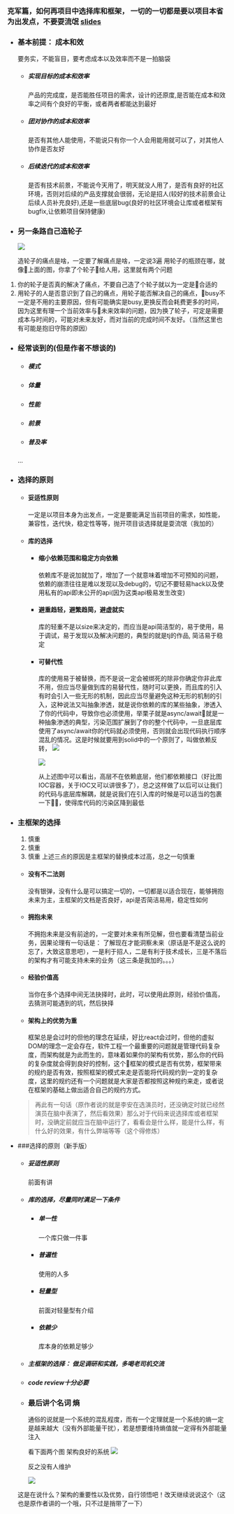### 克军篇，如何再项目中选择库和框架， 一切的一切都是要以项目本省为出发点，不要耍流氓 [slides](https://kejun.github.io/FEDay2017_08_Slides/?from=singlemessage)
  * ### 基本前提： 成本和效
    要务实，不能盲目，要考虑成本以及效率而不是一拍脑袋
    * ##### 实现目标的成本和效率
      产品的完成度，是否能胜任项目的需求，设计的还原度,是否能在成本和效率之间有个良好的平衡，或者两者都能达到最好
    * ##### 团对协作的成本和效率
      是否有其他人能使用，不能说只有你一个人会用能用就可以了，对其他人协作是否友好
    * ##### 后续迭代的成本和效率
      是否有技术前景，不能说今天用了，明天就没人用了，是否有良好的社区环境，否则对后续的产品支撑就会很弱，无论是招人(较好的技术前景会让后续人员补充良好),还是一些底层bug(良好的社区环境会让库或者框架有bugfix,让依赖项目保持健康)
  * ### 另一条路自己造轮子
    ![](https://thumbnail0.baidupcs.com/thumbnail/426046ed3a2ab0030fb12a3233205a89?fid=917901536-250528-499694171898685&time=1503968400&rt=sh&sign=FDTAER-DCb740ccc5511e5e8fedcff06b081203-PTLXwdWXIM0j%2B%2FmeZ1K5P3EDKZ8%3D&expires=8h&chkv=0&chkbd=0&chkpc=&dp-logid=5575764094601479474&dp-callid=0&size=c710_u400&quality=100&vuk=-&ft=video)
  
    造轮子的痛点是啥，一定要了解痛点是啥，一定说3遍
    用轮子的瓶颈在哪，就像上面的图，你拿了个轮子给人用，这里就有两个问题
  1. 你的轮子是否真的解决了痛点，不要自己造了个轮子就以为一定是合适的
  2. 用轮子的人是否意识到了自己的痛点，用轮子能否解决自己的痛点，busy不一定是不用的主要原因，但有可能确实是busy,更换反而会耗费更多的时间，因为这里有理一个当前效率与未来效率的问题，因为换了轮子，可定是需要成本与时间的，可能对未来友好，而对当前的完成时间不友好。（当然这里也有可能是抱旧守陈的原因）

  * ### 经常谈到的(但是作者不想谈的)
    * ##### 模式
    * ##### 体量
    * ##### 性能
    * ##### 前景
    * ##### 普及率
    ...
  
  * ### 选择的原则
    * #### 妥适性原则
      一定是以项目本身为出发点，一定是要能满足当前项目的需求，如性能，兼容性，迭代快，稳定性等等，抛开项目谈选择就是耍流氓（我加的）
    * #### 库的选择
      * #### 缩小依赖范围和稳定方向依赖
        依赖库不是说加就加了，增加了一个就意味着增加不可预知的问题，依赖的崩溃往往是难以发现以及debug的，切记不要轻易hack以及使用私有的api即未公开的api(因为这类api极易发生改变)
      * #### 避重趋轻，避繁趋简，避虚就实
        库的轻重不是以size来决定的，而应当是api简洁型的，易于使用，易于调试，易于发现以及解决问题的，典型的就是tj的作品, 简洁易于稳定
      * #### 可替代性
        库的使用易于被替换，而不是说一定会被绑死的除非你确定你非此库不用，但应当尽量做到库的易替代性，随时可以更换，而且库的引入有时会引入一些无形的机制，因此应当尽量避免这种无形的机制的引入，这种说法又叫抽象渗透，就是说你依赖的库的某些抽象，渗透入了你的代码中，导致你也必须使用，举栗子就是async/await就是一种抽象渗透的典型，污染范围扩展到了你的整个代码中，一旦底层库使用了async/await你的代码就必须使用，否则就会出现代码执行顺序混乱的情况。这是时候就要用到solid中的一个原则了，叫做依赖反转，
        ![](http://7xjtfr.com1.z0.glb.clouddn.com/%E9%BD%BF%E8%BD%AE_%E8%80%A6%E5%90%88%E5%85%B3%E7%B3%BB_full.jpg)

        ![](http://7xjtfr.com1.z0.glb.clouddn.com/%E9%BD%BF%E8%BD%AE_%E8%A7%A3%E8%80%A6%E5%90%88_full.jpg)

        从上述图中可以看出，高层不在依赖底层，他们都依赖接口（好比图IOC容器，关于IOC又可以讲很多了），总之这样做了以后可以让我们的代码与底层库解耦，就是说我们在引入库的时候是可以适当的包裹一下，使得库代码的污染区降到最低
  * ### 主框架的选择
    1. 慎重
    2. 慎重
    3. 慎重
    上述三点的原因是主框架的替换成本过高，总之一句慎重
    * #### 没有不二法则
      没有银弹，没有什么是可以搞定一切的，一切都是以适合现在，能够拥抱未来为主，主框架的文档是否良好，api是否简洁易用，稳定性如何
    * #### 拥抱未来
      不拥抱未来是没有前途的，一定要对未来有所见解，但也要看清楚当前业务，因果论理有一句话是： 了解现在才能洞察未来（原话是不是这么说的忘了，大致这意思吧），一是利于招人，二是有利于技术成长，三是不落后的架构才有可能支持未来的业务（这三条是我加的。。。）
    * #### 经验价值高
      当你在多个选择中间无法抉择时，此时，可以使用此原则，经验价值高，去猜测可能遇到的坑，然后抉择
    * #### 架构上的优势为重
      框架总是会过时的但他的理念在延续，好比react会过时，但他的虚拟DOM的理念一定会存在，软件工程一个最重要的问题就是管理代码复杂度，而架构就是为此而生的，意味着如果你的架构有优势，那么你的代码的复杂度就会得到良好的控制，这个框架的模式是否有优势，框架带来的规约是否有效，按照框架的模式来走是否能将代码规约到一定的复杂度，这里的规约还有一个问题就是大家是否都按照这种规约来走，或者说在框架的基础上做出适合自己的规约方式。
    
    > 再此有一句话（原作者说的就是李安在选演员时，还没确定时就已经然演员在脑中表演了，然后看效果）那么对于代码来说选择库或者框架时，没确定前就应当在脑中运行了，看看会是什么样，能是什么样，有什么好的效果，有什么弊端等等（这个得修炼）


* ###选择的原则（新手版）
  * ##### 妥适性原则
    前面有讲
  * ##### 库的选择，尽量同时满足一下条件
    * #####   单一性
      一个库只做一件事
    * #####   普遍性
      使用的人多
    * #####   轻量型
      前面对轻量型有介绍
    * #####   依赖少
      库本身的依赖足够少
  * ##### 主框架的选择： 做足调研和实践，多喝老司机交流
  * ##### code review十分必要

  * ### 最后讲个名词 熵
    通俗的说就是一个系统的混乱程度，而有一个定理就是一个系统的熵一定是越来越大（没有外部能量干扰），若是想要维持熵值就一定得有外部能量注入
    
    看下面两个图
    架构良好的系统
    ![](https://ss2.bdstatic.com/70cFvnSh_Q1YnxGkpoWK1HF6hhy/it/u=2311018205,2763882739&fm=26&gp=0.jpg)
    
    反之没有人维护

    ![](https://timgsa.baidu.com/timg?image&quality=80&size=b9999_10000&sec=1503941778328&di=4a855e3785cf7c095d110b55670ea654&imgtype=0&src=http%3A%2F%2Farticles.csdn.net%2Fuploads%2Fallimg%2F170307%2F1131291F1-4.jpg)
  
  这是在说什么？架构的重要性以及优势，自行领悟吧！改天继续说说这个（这也是原作者讲的一个哦，只不过是捎带了一下）